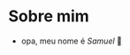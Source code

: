 # Sobre mim

- opa, meu nome é *Samuel* 👋

<!---
samuel7qy/samuel7qy is a ✨ special ✨ repository because its `README.md` (this file) appears on your GitHub profile.
You can click the Preview link to take a look at your changes.
--->
